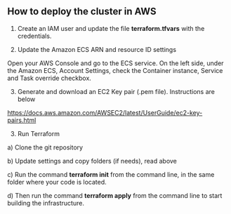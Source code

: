## How to deploy the cluster in AWS

1) Create an IAM user and update the file **terraform.tfvars** with the credentials. 

2) Update the Amazon ECS ARN and resource ID settings

Open your AWS Console and go to the ECS service. On the left side, under the Amazon ECS, Account Settings, check the Container instance, Service and Task override checkbox.

3) Generate and download an EC2 Key pair (.pem file). Instructions are below

https://docs.aws.amazon.com/AWSEC2/latest/UserGuide/ec2-key-pairs.html

3) Run Terraform

a) Clone the git repository

b) Update settings and copy folders (if needs), read above

c) Run the command **terraform init** from the command line, in the same folder where your code is located.

d) Then run the command **terraform apply** from the command line to start building the infrastructure.

